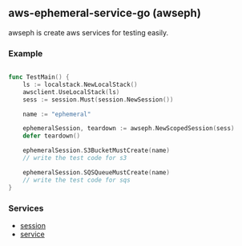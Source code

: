 ## aws-ephemeral-service-go (awseph)

awseph is create aws services for testing easily.


### Example

```go

func TestMain() {
    ls := localstack.NewLocalStack()
    awsclient.UseLocalStack(ls)
	sess := session.Must(session.NewSession())

    name := "ephemeral"

	ephemeralSession, teardown := awseph.NewScopedSession(sess)
    defer teardown()

    ephemeralSession.S3BucketMustCreate(name)
    // write the test code for s3

    ephemeralSession.SQSQueueMustCreate(name)
    // write the test code for sqs
}
```

### Services
* [session](./awseph/session.go)
* [service](./awseph/service)
